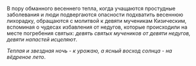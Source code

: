 В пору обманного весеннего тепла, когда учащаются простудные заболевания и люди подвергаются опасности подхватить весеннюю лихорадку, обращаются с молитвой к девяти мученикам Кизическим, вспоминая о чудесах избавления от недугов, которые происходили на месте погребения святых:
_девять святых мучеников от девяти недугов, девяти напастей исцеляют_.

_Теплая и звездная ночь - к урожаю, а ясный восход солнца - на вёдреное лето_.